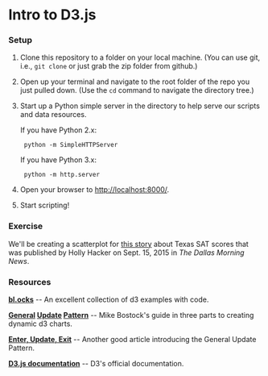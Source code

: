 # Intro to D3.js


### Setup

1. Clone this repository to a folder on your local machine. (You can use git, i.e., `git clone` or just grab the zip folder from github.)

2. Open up your terminal and navigate to the root folder of the repo you just pulled down. (Use the `cd` command to navigate the directory tree.)

3. Start up a Python simple server in the directory to help serve our scripts and data resources.

    If you have Python 2.x:

        python -m SimpleHTTPServer

    If you have Python 3.x:

        python -m http.server

4. Open your browser to [http://localhost:8000/](http://localhost:8000/).

5. Start scripting!

### Exercise

We'll be creating a scatterplot for [this story](http://educationblog.dallasnews.com/2015/09/texas-can-boost-sagging-sat-scores-with-this-one-simple-trick.html/) about Texas SAT scores that was published by Holly Hacker on Sept. 15, 2015 in *The Dallas Morning News*.



### Resources

**[bl.ocks](https://bl.ocks.org/)** -- An excellent collection of d3 examples with code.

**[General](https://bl.ocks.org/mbostock/3808218) [Update](https://bl.ocks.org/mbostock/3808221) [Pattern](https://bl.ocks.org/mbostock/3808234)** -- Mike Bostock's guide in three parts to creating dynamic d3 charts.

**[Enter, Update, Exit](https://medium.com/@c_behrens/enter-update-exit-6cafc6014c36#.klk1swnq0)** -- Another good article introducing the General Update Pattern.

**[D3.js documentation](https://github.com/mbostock/d3/wiki)** -- D3's official documentation.
